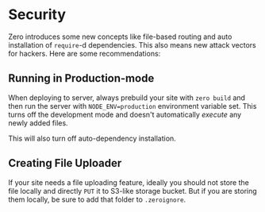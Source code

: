 # Security

Zero introduces some new concepts like file-based routing and auto installation of `require`-d dependencies. This also means new attack vectors for hackers. Here are some recommendations:

## Running in Production-mode

When deploying to server, always prebuild your site with `zero build` and then run the server with `NODE_ENV=production` environment variable set. This turns off the development mode and doesn't automatically _execute_ any newly added files.

This will also turn off auto-dependency installation.

## Creating File Uploader

If your site needs a file uploading feature, ideally you should not store the file locally and directly `PUT` it to S3-like storage bucket. But if you are storing them locally, be sure to add that folder to `.zeroignore`.
